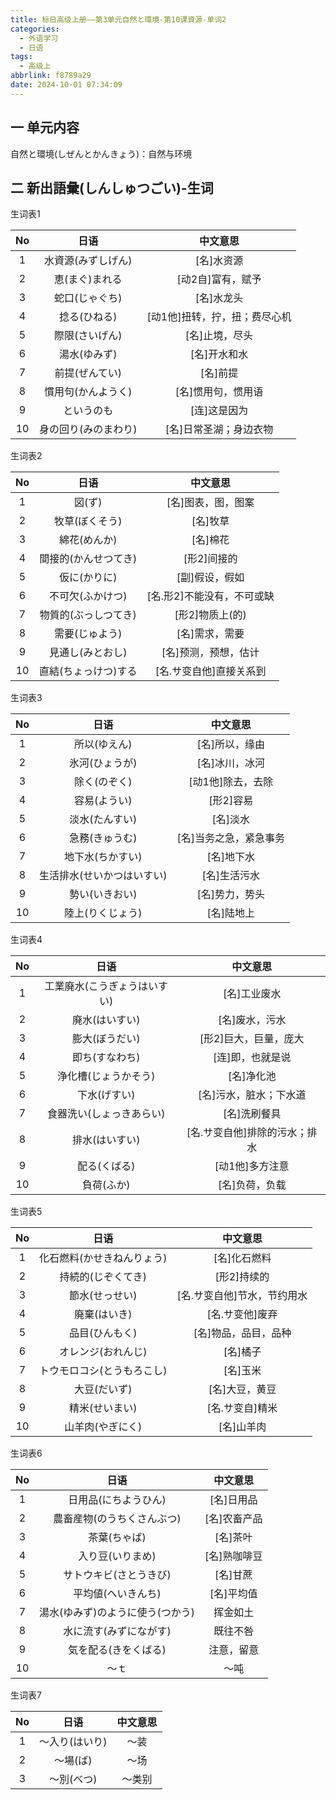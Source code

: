 ```yaml
---
title: 标日高级上册——第3单元自然と環境-第10课資源-单词2
categories:
  - 外语学习
  - 日语
tags:
  - 高级上
abbrlink: f8789a29
date: 2024-10-01 07:34:09
---
```

## 一 单元内容

自然と環境(しぜんとかんきょう)：自然与环境

<!--more-->

## 二 新出語彙(しんしゅつごい)-生词

生词表1

|  No  |         日语         |           中文意思            |
| :--: | :------------------: | :---------------------------: |
|  1   |  水資源(みずしげん)  |          [名]水资源           |
|  2   |    恵(まぐ)まれる    |       [动2自]富有，赋予       |
|  3   |    蛇口(じゃぐち)    |          [名]水龙头           |
|  4   |     捻る(ひねる)     | [动1他]扭转，拧，扭；费尽心机 |
|  5   |    際限(さいげん)    |        [名]止境，尽头         |
|  6   |     湯水(ゆみず)     |         [名]开水和水          |
|  7   |    前提(ぜんてい)    |           [名]前提            |
|  8   |  慣用句(かんようく)  |      [名]惯用句，惯用语       |
|  9   |      というのも      |         [连]这是因为          |
|  10  | 身の回り(みのまわり) |    [名]日常圣湖；身边衣物     |

生词表2


|  No  |         日语         |          中文意思          |
| :--: | :------------------: | :------------------------: |
|  1   |        図(ず)        |     [名]图表，图，图案     |
|  2   |    牧草(ぼくそう)    |          [名]牧草          |
|  3   |     綿花(めんか)     |          [名]棉花          |
|  4   | 間接的(かんせつてき) |        [形2]间接的         |
|  5   |     仮に(かりに)     |       [副]假设，假如       |
|  6   |   不可欠(ふかけつ)   | [名.形2]不能没有，不可或缺 |
|  7   | 物質的(ぶっしつてき) |      [形2]物质上(的)       |
|  8   |    需要(じゅよう)    |       [名]需求，需要       |
|  9   |   見通し(みとおし)   |    [名]预测，预想，估计    |
|  10  | 直結(ちょっけつ)する |  [名.サ变自他]直接关系到   |

生词表3

|  No  |            日语            |        中文意思        |
| :--: | :------------------------: | :--------------------: |
|  1   |        所以(ゆえん)        |     [名]所以，缘由     |
|  2   |       氷河(ひょうが)       |     [名]冰川，冰河     |
|  3   |        除く(のぞく)        |   [动1他]除去，去除    |
|  4   |        容易(ようい)        |       [形2]容易        |
|  5   |       淡水(たんすい)       |        [名]淡水        |
|  6   |       急務(きゅうむ)       | [名]当务之急，紧急事务 |
|  7   |      地下水(ちかすい)      |       [名]地下水       |
|  8   | 生活排水(せいかつはいすい) |      [名]生活污水      |
|  9   |       勢い(いきおい)       |     [名]势力，势头     |
|  10  |      陸上(りくじょう)      |       [名]陆地上       |

生词表4

|  No  |             日语             |           中文意思            |
| :--: | :--------------------------: | :---------------------------: |
|  1   | 工業廃水(こうぎょうはいすい) |         [名]工业废水          |
|  2   |        廃水(はいすい)        |        [名]废水，污水         |
|  3   |        膨大(ぼうだい)        |     [形2]巨大，巨量，庞大     |
|  4   |        即ち(すなわち)        |       [连]即，也就是说        |
|  5   |     浄化槽(じょうかそう)     |          [名]净化池           |
|  6   |         下水(げすい)         |    [名]污水，脏水；下水道     |
|  7   |   食器洗い(しょっきあらい)   |         [名]洗刷餐具          |
|  8   |        排水(はいすい)        | [名.サ变自他]排除的污水；排水 |
|  9   |         配る(くばる)         |        [动1他]多方注意        |
|  10  |          負荷(ふか)          |        [名]负荷，负载         |

生词表5

|  No  |            日语            |          中文意思           |
| :--: | :------------------------: | :-------------------------: |
|  1   | 化石燃料(かせきねんりょう) |        [名]化石燃料         |
|  2   |     持続的(じぞくてき)     |         [形2]持续的         |
|  3   |       節水(せっせい)       | [名.サ变自他]节水，节约用水 |
|  4   |        廃棄(はいき)        |       [名.サ变他]废弃       |
|  5   |       品目(ひんもく)       |    [名]物品，品目，品种     |
|  6   |     オレンジ(おれんじ)     |          [名]橘子           |
|  7   | トウモロコシ(とうもろこし) |          [名]玉米           |
|  8   |        大豆(だいず)        |       [名]大豆，黄豆        |
|  9   |       精米(せいまい)       |       [名.サ变自]精米       |
|  10  |      山羊肉(やぎにく)      |         [名]山羊肉          |

生词表6

|  No  |               日语               |   中文意思   |
| :--: | :------------------------------: | :----------: |
|  1   |       日用品(にちようひん)       |  [名]日用品  |
|  2   |    農畜産物(のうちくさんぶつ)    | [名]农畜产品 |
|  3   |           茶葉(ちゃば)           |   [名]茶叶   |
|  4   |         入り豆(いりまめ)         | [名]熟咖啡豆 |
|  5   |      サトウキビ(さとうきび)      |   [名]甘蔗   |
|  6   |        平均値(へいきんち)        |  [名]平均值  |
|  7   | 湯水(ゆみず)のように使う(つかう) |   挥金如土   |
|  8   |      水に流す(みずにながす)      |   既往不咎   |
|  9   |       気を配る(きをくばる)       |  注意，留意  |
|  10  |               ～ｔ               |     ～吨     |

生词表7

|  No  |      日语      | 中文意思 |
| :--: | :------------: | :------: |
|  1   | ～入り(はいり) |   ～装   |
|  2   |    ～場(ば)    |   ～场   |
|  3   |   ～別(べつ)   |  ～类别  |

